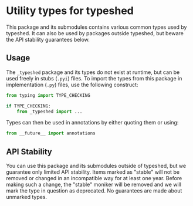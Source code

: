 # Utility types for typeshed

This package and its submodules contains various common types used by
typeshed. It can also be used by packages outside typeshed, but beware
the API stability guarantees below.

## Usage

The `_typeshed` package and its types do not exist at runtime, but can be
used freely in stubs (`.pyi`) files. To import the types from this package in
implementation (`.py`) files, use the following construct:

```python
from typing import TYPE_CHECKING

if TYPE_CHECKING:
    from _typeshed import ...
```

Types can then be used in annotations by either quoting them or
using:

```python
from __future__ import annotations
```

## API Stability

You can use this package and its submodules outside of typeshed, but we
guarantee only limited API stability. Items marked as "stable" will not be
removed or changed in an incompatible way for at least one year.
Before making such a change, the "stable" moniker will be removed
and we will mark the type in question as deprecated. No guarantees
are made about unmarked types.
